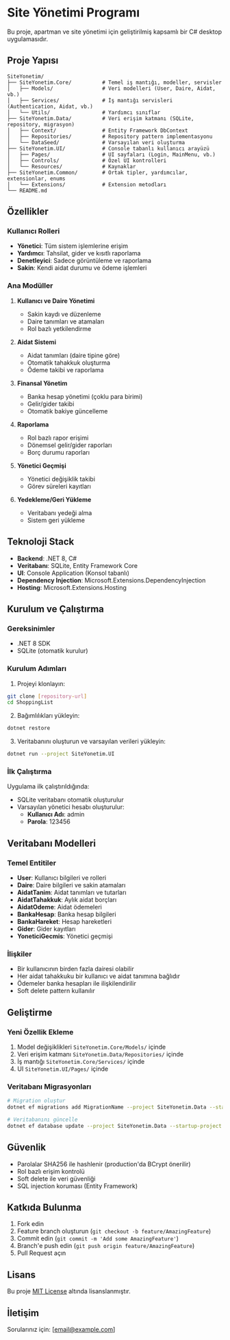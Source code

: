 # Site Yönetimi Programı

Bu proje, apartman ve site yönetimi için geliştirilmiş kapsamlı bir C# desktop uygulamasıdır.

## Proje Yapısı

```
SiteYonetim/
├── SiteYonetim.Core/          # Temel iş mantığı, modeller, servisler
│   ├── Models/                # Veri modelleri (User, Daire, Aidat, vb.)
│   ├── Services/              # İş mantığı servisleri (Authentication, Aidat, vb.)
│   └── Utils/                 # Yardımcı sınıflar
├── SiteYonetim.Data/          # Veri erişim katmanı (SQLite, repository, migrasyon)
│   ├── Context/               # Entity Framework DbContext
│   ├── Repositories/          # Repository pattern implementasyonu
│   └── DataSeed/              # Varsayılan veri oluşturma
├── SiteYonetim.UI/            # Console tabanlı kullanıcı arayüzü
│   ├── Pages/                 # UI sayfaları (Login, MainMenu, vb.)
│   ├── Controls/              # Özel UI kontrolleri
│   └── Resources/             # Kaynaklar
├── SiteYonetim.Common/        # Ortak tipler, yardımcılar, extensionlar, enums
│   └── Extensions/            # Extension metodları
└── README.md
```

## Özellikler

### Kullanıcı Rolleri
- **Yönetici**: Tüm sistem işlemlerine erişim
- **Yardımcı**: Tahsilat, gider ve kısıtlı raporlama
- **Denetleyici**: Sadece görüntüleme ve raporlama
- **Sakin**: Kendi aidat durumu ve ödeme işlemleri

### Ana Modüller

1. **Kullanıcı ve Daire Yönetimi**
   - Sakin kaydı ve düzenleme
   - Daire tanımları ve atamaları
   - Rol bazlı yetkilendirme

2. **Aidat Sistemi**
   - Aidat tanımları (daire tipine göre)
   - Otomatik tahakkuk oluşturma
   - Ödeme takibi ve raporlama

3. **Finansal Yönetim**
   - Banka hesap yönetimi (çoklu para birimi)
   - Gelir/gider takibi
   - Otomatik bakiye güncelleme

4. **Raporlama**
   - Rol bazlı rapor erişimi
   - Dönemsel gelir/gider raporları
   - Borç durumu raporları

5. **Yönetici Geçmişi**
   - Yönetici değişiklik takibi
   - Görev süreleri kayıtları

6. **Yedekleme/Geri Yükleme**
   - Veritabanı yedeği alma
   - Sistem geri yükleme

## Teknoloji Stack

- **Backend**: .NET 8, C#
- **Veritabanı**: SQLite, Entity Framework Core
- **UI**: Console Application (Konsol tabanlı)
- **Dependency Injection**: Microsoft.Extensions.DependencyInjection
- **Hosting**: Microsoft.Extensions.Hosting

## Kurulum ve Çalıştırma

### Gereksinimler
- .NET 8 SDK
- SQLite (otomatik kurulur)

### Kurulum Adımları

1. Projeyi klonlayın:
```bash
git clone [repository-url]
cd ShoppingList
```

2. Bağımlılıkları yükleyin:
```bash
dotnet restore
```

3. Veritabanını oluşturun ve varsayılan verileri yükleyin:
```bash
dotnet run --project SiteYonetim.UI
```

### İlk Çalıştırma

Uygulama ilk çalıştırıldığında:
- SQLite veritabanı otomatik oluşturulur
- Varsayılan yönetici hesabı oluşturulur:
  - **Kullanıcı Adı**: admin
  - **Parola**: 123456

## Veritabanı Modelleri

### Temel Entitiler

- **User**: Kullanıcı bilgileri ve rolleri
- **Daire**: Daire bilgileri ve sakin atamaları
- **AidatTanim**: Aidat tanımları ve tutarları
- **AidatTahakkuk**: Aylık aidat borçları
- **AidatOdeme**: Aidat ödemeleri
- **BankaHesap**: Banka hesap bilgileri
- **BankaHareket**: Hesap hareketleri
- **Gider**: Gider kayıtları
- **YoneticiGecmis**: Yönetici geçmişi

### İlişkiler

- Bir kullanıcının birden fazla dairesi olabilir
- Her aidat tahakkuku bir kullanıcı ve aidat tanımına bağlıdır
- Ödemeler banka hesapları ile ilişkilendirilir
- Soft delete pattern kullanılır

## Geliştirme

### Yeni Özellik Ekleme

1. Model değişiklikleri `SiteYonetim.Core/Models/` içinde
2. Veri erişim katmanı `SiteYonetim.Data/Repositories/` içinde
3. İş mantığı `SiteYonetim.Core/Services/` içinde
4. UI `SiteYonetim.UI/Pages/` içinde

### Veritabanı Migrasyonları

```bash
# Migration oluştur
dotnet ef migrations add MigrationName --project SiteYonetim.Data --startup-project SiteYonetim.UI

# Veritabanını güncelle
dotnet ef database update --project SiteYonetim.Data --startup-project SiteYonetim.UI
```

## Güvenlik

- Parolalar SHA256 ile hashlenir (production'da BCrypt önerilir)
- Rol bazlı erişim kontrolü
- Soft delete ile veri güvenliği
- SQL injection koruması (Entity Framework)

## Katkıda Bulunma

1. Fork edin
2. Feature branch oluşturun (`git checkout -b feature/AmazingFeature`)
3. Commit edin (`git commit -m 'Add some AmazingFeature'`)
4. Branch'e push edin (`git push origin feature/AmazingFeature`)
5. Pull Request açın

## Lisans

Bu proje [MIT License](LICENSE) altında lisanslanmıştır.

## İletişim

Sorularınız için: [email@example.com]